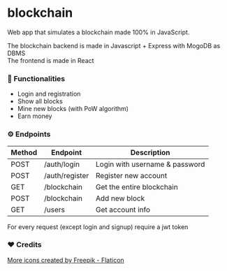 # blockchain

Web app that simulates a blockchain made 100% in JavaScript.<br />

The blockchain backend is made in Javascript + Express with MogoDB as DBMS<br />
The frontend is made in React

### :rocket: Functionalities
- Login and registration
- Show all blocks
- Mine new blocks (with PoW algorithm)
- Earn money

### ⚙️ Endpoints
| Method | Endpoint       | Description                    | 
| ------ | -------------- | ------------------------------ | 
| POST   | /auth/login    | Login with username & password | 
| POST   | /auth/register | Register new account           | 
| GET    | /blockchain    | Get the entire blockchain      | 
| POST   | /blockchain    | Add new block                  | 
| GET    | /users         | Get account info               | 

For every request (except login and signup) require a jwt token

### ❤️ Credits 
<a href="https://www.flaticon.com/free-icons/more" title="more icons">More icons created by Freepik - Flaticon</a>
